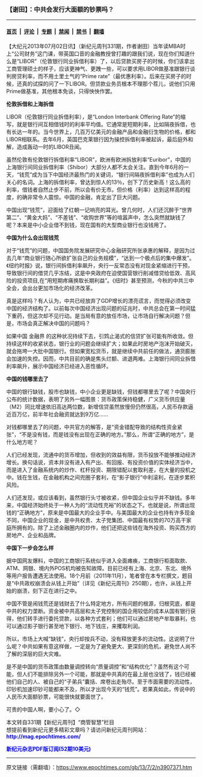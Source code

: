 ### 【谢田】：中共会发行大面额的钞票吗？

---

#### [首页](../../../..?n3907371) &nbsp;|&nbsp; [评论](../../../../../epoch-comment?n3907371) &nbsp;|&nbsp; [专题](../../../../../epoch-special?n3907371) &nbsp;|&nbsp; [禁闻](../../../../../epoch-news?n3907371) &nbsp;|&nbsp; [禁书](../../../../../books?n3907371) &nbsp;|&nbsp; [翻墙](https://github.com/gfw-breaker/nogfw/blob/master/README.md?n3907371)


<div class="post_content" id="artbody" itemprop="articleBody">
 <!-- article content begin -->
 <p>
  【大纪元2013年07月02日讯】（新纪元周刊331期，作者谢田）当年读MBA时上“公司财务”这门课，带英国口音的金融教授曾打趣的跟我们说，现在你们知道什么是“LIBOR”（伦敦银行同业拆借利率）了，以后贷款买房子的时候，你们该拿出工商管理硕士的样子，应该更神气、更跩一些，可以要求用LIBOR做基准跟银行谈判房贷利率，而不用土里土气的“Prime rate”（最优惠利率）。后来在买房子的时候，还真的试探的问了一下LIBOR。但贷款业务员根本不理那个茬儿，说他们只用Prime做基准，其他根本免谈，只得怏怏作罢。
 </p>
 <p>
  <b>
   伦敦拆借和上海拆借
  </b>
 </p>
 <p>
  LIBOR（伦敦银行同业拆借利率），是“London Interbank Offering Rate”的缩写，就是银行间互相借钱时的利率平均值。它通常是短期利率，比如隔夜拆借，也有长达一年的。当今世界上，几百万亿美元的金融产品和金融衍生物的价格，都和LIBOR相联系。去年6月，英国巴克莱银行因为操控拆借利率被起诉，最后庭外和解，造成轰动一时的LIBOR丑闻。
 </p>
 <p>
  虽然伦敦有伦敦银行拆借利率“LIBOR”，欧洲有欧洲拆放利率“Euribor”，中国的上海银行间同业拆借利率（Shibor）大部分人都不太会关注。直到今年6月的一天，“钱荒”成为当下中国经济最热门的关键词，“银行间隔夜拆借利率”也成为人们关心的名词。上海的拆借利率，曾达到惊人的13％，创下了历史新高！这么高的利率，借钱者自然止步不前，所以会有价无市。但价格（利率）达到这样高的程度，的确非常令人震惊。中国的金融，肯定出了巨大问题。
 </p>
 <p>
  中国出现“钱荒”，迎面给了红朝一记响亮的耳光。曾几何时，人们还沉醉于“世界第二”、“黄金大妈”、“不差钱”、“收购世界”等的喧嚣声中，怎么突然就缺钱了呢？本来是中小企业借不到钱，现在国有的大型商业银行也没钱用了。
 </p>
 <p>
  <b>
   中国为什么会出现钱荒
  </b>
 </p>
 <p>
  对于“钱荒”的问题，中国国务院发展研究中心金融研究所张承惠的解释，是因为过去几年“商业银行随心所欲扩张自己的业务规模”，“达到一个极点后的集中爆发”。《纽约时报》说，银行间拆借利率飙升，央行一反常态没有对现金紧缩进行干预，导致银行间的借贷几乎冻结，这是中央政府在迫使国营银行削减借贷给低效、高风险的投资项目,在“用短期疼痛换取长期利益”。《纽时》甚至预测，今秋的中共三中全会，会出台更加市场化的经济改革。
 </p>
 <p>
  真是这样吗？有人认为，中共已经放弃了GDP增长的漂亮谎言，而觉得必须改变中国的经济结构了。以前每次中国经济出现问题的征兆时，中共总会在第一时间猛下重药，但这次却不见行动。是当局有意的放任市场，让市场自行解决问题？但是，市场会真正解决中国的问题吗？
 </p>
 <p>
  如果中国
  <ok href="https://www.epochtimes.com/gb/tag/%E9%87%91%E8%9E%8D%E7%95%8C.html">
   金融界
  </ok>
  的这种状况持续下去，引鸩止渴式的信贷扩张可能有所收敛。但持续这样的收紧状态，银行业的问题会继续扩大；如果此时房地产泡沫开始破灭，就会拖垮一大批中国银行。但如果宽松货币，就是继续中共前任的做法，通货膨胀会加速的失控。因而，中共目前的确是焦头烂额、进退两难。上海银行间同业拆借利率飙升，展示中国经济已经进入恶性循环。
 </p>
 <p>
  <b>
   中国的钱哪里去了
  </b>
 </p>
 <p>
  中国的银行缺钱，股市也缺钱，中小企业更是缺钱，但钱都哪里去了呢？中国央行公布的统计数据，表明了另外一幅图景：货币政策保持稳健，广义货币供应量（M2）同比增速依旧高达两位数，新增信贷虽然放慢但仍然很高，人民币存款逼近百万亿，前半年社会融资就达到9万亿……
 </p>
 <p>
  对钱都哪里去了的问题，中共官方的解答，是“资金错配导致的结构性资金紧张”，“不是没有钱，而是钱没有出现在正确的地方。”那么，所谓“正确的地方”，是什么地方呢？
 </p>
 <p>
  人们已经发现，流通中的货币增加，但收到的效益有限，货币投放不能够推动经济增长。换句话说，资本并没有进入有产出、有回报、有投资价值的实体经济当中，而是进入了金融系统内的炒作、杠杆投资、期限错配以套取利差，在大量的投机之中。钱在生钱，在金融机构之间兜圈子套利，在“影子银行”中利滚利，在逐步累积风险。
 </p>
 <p>
  人们还发现，或应该看到，虽然银行头寸被收紧，但中国企业似乎并不缺钱。多年来，中国经济始终处于一种人为的“流动性充裕”的状态之下。也就是说，所谓出现钱的“正确地方”，原来是中国最大的企业手中。与美国最大的企业也持有许多现金不同，中国企业的现金，是中共权贵、太子党集团、中国最有权势的70万高干家庭所拥有的。除了上述金融圈内的炒作，他们还把这些钱在海外投资、购买西方的房地产、企业和品牌。
 </p>
 <p>
  <b>
   中国下一步会怎么样
  </b>
 </p>
 <p>
  据中国网友爆料，中国的工商银行系统似乎进入全面瘫痪，工商银行柜面取款、ATM、网银、境内外POS机均被告知故障。目前已经有上海、北京、东北、境外等用户报告遭遇无法使用。18个月前（2011年11月），笔者曾在本专栏撰文，题目是“中共政权崩溃会从钱上开始”（详见《新纪元周刊》250期），也许，从钱上开始的崩溃，刻下正在进行之中。
 </p>
 <p>
  中国不管是闹钱荒还是钱财去了什么特定地方，所有问题的根源，归根究底，都是中共的权力垄断。资金被中共高层和太子党控制的国企用较低的成本从国有银行获得，他们转手进行委托贷款，以各种方式套利；他们可以通过房地产牟取暴利，也可以通过影子银行甚至地下银行、地下钱庄，来攫取利润。
 </p>
 <p>
  所以，市场上大喊“缺钱”，央行却按兵不动，没有释放更多的流动性。这说明了什么呢？中共如果有意这样做，一定是为了避免更大、更深刻的危机，避免世人尚不了解的深层的巨大灾难。
 </p>
 <p>
  是不是中国的货币政策由数量调控转向“质量调控”和“结构优化”？虽然有这个可能，但人们不能排除另外一个可能，那就是中共真的在最上层也没钱了，钱已经被他们自己的人、被自己的“子弟兵”囊括、席卷出走殆尽。至于市面需要的流动性，印钞机加速印钞可能都来不及，所以才出现今天的“钱荒”。若果真如此，传说中的人民币大面额钞票，可能很快就要面世了。
 </p>
 <p>
  可贵的中国人啊，要小心了。◇
 </p>
 <p>
  本文转自331期【新纪元周刊】“商管智慧”栏目
  <br/>
  想提前看到新纪元更多精彩文章吗？请访问新纪元周刊网站：
  <br/>
  <ok href="http://mag.epochtimes.com/ " target="_blank">
   <font color="blue">
    <b>
     http://mag.epochtimes.com/
    </b>
   </font>
  </ok>
 </p>
 <p>
  <ok href="http://mag.epochtimes.com/pdfmag/home.html">
   <font color="blue">
    <b>
     新纪元杂志PDF版订阅(52期10美元)
    </b>
   </font>
  </ok>
 </p>
 <!-- article content end -->
 <div id="below_article_ad">
 </div>
</div>


---

原文链接（需翻墙）：https://www.epochtimes.com/gb/13/7/2/n3907371.htm